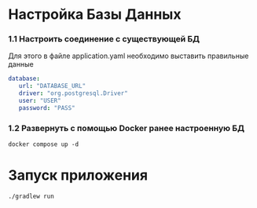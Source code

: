 # Настройка Базы Данных 
### 1.1 Настроить соединение с существующей БД
Для этого в файле application.yaml необходимо выставить правильные данные
```yaml
database:
   url: "DATABASE_URL"
   driver: "org.postgresql.Driver"
   user: "USER"
   password: "PASS"
```
### 1.2 Развернуть с помощью Docker ранее настроенную БД
```shell
docker compose up -d
```
# Запуск приложения
```shell
./gradlew run
```
